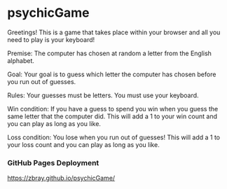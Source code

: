 # psychicGame

Greetings! This is a game that takes place within your browser and all you need to play is your keyboard!

Premise: The computer has chosen at random a letter from the English alphabet.

Goal: Your goal is to guess which letter the computer has chosen before you run out of guesses.

Rules: Your guesses must be letters. You must use your keyboard.

Win condition: If you have a guess to spend you win when you guess the same letter that the computer did. This will add a 1 to your win count and you can play as long as you like.

Loss condition: You lose when you run out of guesses! This will add a 1 to your loss count and you can play as long as you like.

### GitHub Pages Deployment
https://zbray.github.io/psychicGame/
